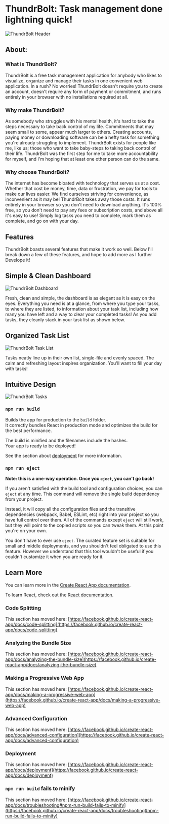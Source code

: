 # ThundrBolt: Task management done lightning quick!

![ThundrBolt Header](./images/thundrboltheader.jpg)

## About:

### What is ThundrBolt?

ThundrBolt is a free task management application for anybody who likes to visualize, organize and manage their tasks in one convenient web application. In a rush? No worries! ThundrBolt doesn't require you to create an account, doesn't require any form of payment or commitment, and runs entirely in your browser with no installations required at all.

### Why make ThundrBolt?

As somebody who struggles with his mental health, it's hard to take the steps necessary to take back control of my life. Commitments that may seem small to some, appear much larger to others. Creating accounts, paying money or downloading software can be a hefty task for something you're already struggling to implement. ThundrBolt exists for people like me, like us; those who want to take baby-steps to taking back control of their life. ThundrBolt was the first step for me to take more accountability for myself, and I'm hoping that at least one other person can do the same.

### Why choose ThundrBolt?

The internet has become bloated with technology that serves us at a cost. Whether that cost be money, time, data or frustration, we pay for tools to make our lives easier. We find ourselves striving for convenience, as inconvenient as it may be! ThundrBolt takes away those costs. It runs entirely in your browser so you don't need to download anything. It's 100% free, so you don't need to pay any fees or subscription costs, and above all it's easy to use! Simply log tasks you need to complete, mark them as complete, and go on with your day.

## Features

ThundrBolt boasts several features that make it work so well. Below I'll break down a few of these features, and hope to add more as I further Develope it!

## Simple & Clean Dashboard

![ThundrBolt Dashboard](./images/thundrboltdash.jpg)

Fresh, clean and simple, the dashboard is as elegant as it is easy on the eyes. Everything you need is at a glance, from where you type your tasks, to where they are listed, to information about your task list, including how many you have left and a way to clear your completed tasks! As you add tasks, they cleanly stack in your task list as shown below.

## Organized Task List

![ThundrBolt Task List](./images/thundrbolttasklist.jpg)

Tasks neatly line up in their own list, single-file and evenly spaced. The calm and refreshing layout inspires organization. You'll want to fill your day with tasks!

## Intuitive Design

![ThundrBolt Tasks](./images/thundrbolttasklist.jpg)



### `npm run build`

Builds the app for production to the `build` folder.\
It correctly bundles React in production mode and optimizes the build for the best performance.

The build is minified and the filenames include the hashes.\
Your app is ready to be deployed!

See the section about [deployment](https://facebook.github.io/create-react-app/docs/deployment) for more information.

### `npm run eject`

**Note: this is a one-way operation. Once you `eject`, you can't go back!**

If you aren't satisfied with the build tool and configuration choices, you can `eject` at any time. This command will remove the single build dependency from your project.

Instead, it will copy all the configuration files and the transitive dependencies (webpack, Babel, ESLint, etc) right into your project so you have full control over them. All of the commands except `eject` will still work, but they will point to the copied scripts so you can tweak them. At this point you're on your own.

You don't have to ever use `eject`. The curated feature set is suitable for small and middle deployments, and you shouldn't feel obligated to use this feature. However we understand that this tool wouldn't be useful if you couldn't customize it when you are ready for it.

## Learn More

You can learn more in the [Create React App documentation](https://facebook.github.io/create-react-app/docs/getting-started).

To learn React, check out the [React documentation](https://reactjs.org/).

### Code Splitting

This section has moved here: [https://facebook.github.io/create-react-app/docs/code-splitting](https://facebook.github.io/create-react-app/docs/code-splitting)

### Analyzing the Bundle Size

This section has moved here: [https://facebook.github.io/create-react-app/docs/analyzing-the-bundle-size](https://facebook.github.io/create-react-app/docs/analyzing-the-bundle-size)

### Making a Progressive Web App

This section has moved here: [https://facebook.github.io/create-react-app/docs/making-a-progressive-web-app](https://facebook.github.io/create-react-app/docs/making-a-progressive-web-app)

### Advanced Configuration

This section has moved here: [https://facebook.github.io/create-react-app/docs/advanced-configuration](https://facebook.github.io/create-react-app/docs/advanced-configuration)

### Deployment

This section has moved here: [https://facebook.github.io/create-react-app/docs/deployment](https://facebook.github.io/create-react-app/docs/deployment)

### `npm run build` fails to minify

This section has moved here: [https://facebook.github.io/create-react-app/docs/troubleshooting#npm-run-build-fails-to-minify](https://facebook.github.io/create-react-app/docs/troubleshooting#npm-run-build-fails-to-minify)

